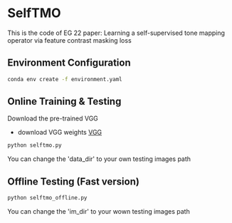 # SelfTMO
This is the code of EG 22 paper: Learning a self-supervised tone mapping operator via feature contrast masking loss

## Environment Configuration
```bash
conda env create -f environment.yaml
```

## Online Training & Testing
Download the pre-trained VGG
- download VGG weights [VGG](https://drive.google.com/file/d/1C4VJTAyNjDcc2tQwRUkZIwLPKEiClVVl/view?usp=sharing)
```bash
python selftmo.py 
```
You can change the 'data_dir' to your own testing images path

## Offline Testing (Fast version)
```bash
python selftmo_offline.py
```
You can change the 'im_dir' to your wown testing images path
